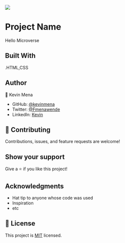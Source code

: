 ![](https://img.shields.io/badge/Microverse-blueviolet)

# Project Name

Hello Microverse 


## Built With

.HTML,CSS

## Author
👤 Kevin Mena

- GitHub: [@kevinmena](https://github.com/Kevin-Mena)
- Twitter: [@Fmenawende](https://twitter.com/Fmenawende)
- LinkedIn: [Kevin](https://www.linkedin.com/in/kevin-okoth-19407119b/)

## 🤝 Contributing

Contributions, issues, and feature requests are welcome!


## Show your support

Give a ⭐️ if you like this project!

## Acknowledgments

- Hat tip to anyone whose code was used
- Inspiration
- etc

## 📝 License

This project is [MIT](./LICENSE) licensed.
